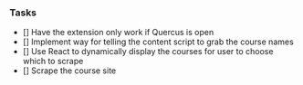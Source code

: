 ### Tasks

- [] Have the extension only work if Quercus is open
- [] Implement way for telling the content script to grab the course names
- [] Use React to dynamically display the courses for user to choose which to scrape
- [] Scrape the course site 